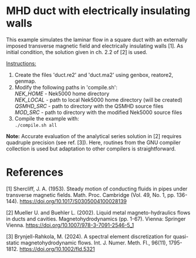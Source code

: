 # MHD duct with electrically insulating walls

This example simulates the laminar flow in a square duct with an externally imposed transverse magnetic field and electrically insulating walls [1]. As initial condition, the solution given in ch. 2.2 of [2] is used. 

<ins>Instructions:</ins>
1. Create the files 'duct.re2' and 'duct.ma2' using genbox, reatore2, genmap.
2. Modify the following paths in 'compile.sh': \
   _NEK_HOME_ - Nek5000 home directory \
   _NEK_LOCAL_ - path to local Nek5000 home directory (will be created) \
   _QSMHD_SRC_ - path to directory with the QSMHD source files \
   _MOD_SRC_ - path to directory with the modified Nek5000 source files
3. Compile the example with: \
   `./compile.sh all`
   
**Note:** Accurate evaluation of the analytical series solution in [2] requires quadruple precision (see ref. [3]). Here, routines from the GNU compiler collection is used but adaptation to other compilers is straightforward.

# References

[1] Shercliff, J. A. (1953). Steady motion of conducting fluids in pipes under transverse magnetic fields. Math. Proc. Cambridge (Vol. 49, No. 1, pp. 136-144). https://doi.org/10.1017/S0305004100028139

[2] Mueller U. and Buehler L. (2002). Liquid metal magneto-hydraulics flows in ducts and cavities. Magnetohydrodynamics (pp. 1-67). Vienna: Springer Vienna. https://doi.org/10.1007/978-3-7091-2546-5_1

[3] Brynjell-Rahkola, M. (2024). A spectral element discretization for quasi-static magnetohydrodynamic flows. Int. J. Numer. Meth. Fl., 96(11), 1795-1812. https://doi.org/10.1002/fld.5321
